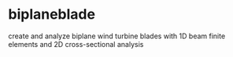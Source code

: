 biplaneblade
============

create and analyze biplane wind turbine blades with 1D beam finite elements and 2D cross-sectional analysis

